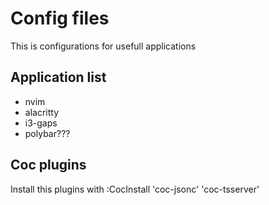 # Config files

This is configurations for usefull applications

## Application list
- nvim
- alacritty
- i3-gaps
- polybar???

## Coc plugins
Install this plugins with :CocInstall
'coc-jsonc'
'coc-tsserver'
